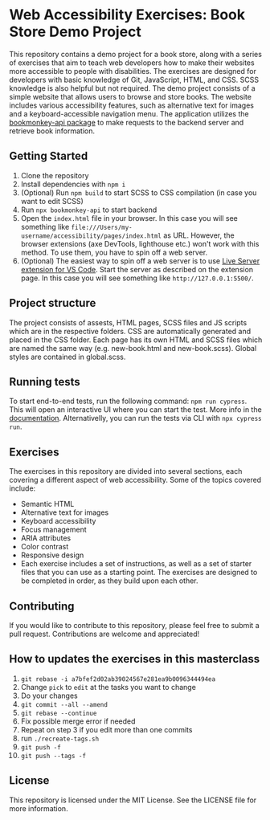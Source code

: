 # Web Accessibility Exercises: Book Store Demo Project

This repository contains a demo project for a book store, along with a series of exercises that aim to teach web developers how to make their websites more accessible to people with disabilities. The exercises are designed for developers with basic knowledge of Git, JavaScript, HTML, and CSS. SCSS knowledge is also helpful but not required.
The demo project consists of a simple website that allows users to browse and store books. The website includes various accessibility features, such as alternative text for images and a keyboard-accessible navigation menu. The application utilizes the [bookmonkey-api package](https://www.npmjs.com/package/bookmonkey-api) to make requests to the backend server and retrieve book information.

## Getting Started

1. Clone the repository
2. Install dependencies with `npm i`
3. (Optional) Run `npm build` to start SCSS to CSS compilation (in case you want to edit SCSS)
4. Run `npx bookmonkey-api` to start backend
5. Open the `index.html` file in your browser. In this case you will see something like `file:///Users/my-username/accessibility/pages/index.html` as URL. However, the browser extensions (axe DevTools, lighthouse etc.) won't work with this method. To use them, you have to spin off a web server.
6. (Optional) The easiest way to spin off a web server is to use [Live Server extension for VS Code](https://marketplace.visualstudio.com/items?itemName=ritwickdey.LiveServer). Start the server as described on the extension page. In this case you will see something like `http://127.0.0.1:5500/`.

## Project structure

The project consists of assests, HTML pages, SCSS files and JS scripts which are in the respective folders. CSS are automatically generated and placed in the CSS folder. Each page has its own HTML and SCSS files which are named the same way (e.g. new-book.html and new-book.scss). Global styles are contained in global.scss.

## Running tests

To start end-to-end tests, run the following command: `npm run cypress`. This will open an interactive UI where you can start the test. More info in the [documentation](https://docs.cypress.io/guides/getting-started/opening-the-app).
Alternativelly, you can run the tests via CLI with `npx cypress run`.

## Exercises

The exercises in this repository are divided into several sections, each covering a different aspect of web accessibility. Some of the topics covered include:

- Semantic HTML
- Alternative text for images
- Keyboard accessibility
- Focus management
- ARIA attributes
- Color contrast
- Responsive design
- Each exercise includes a set of instructions, as well as a set of starter files that you can use as a starting point. The exercises are designed to be completed in order, as they build upon each other.

## Contributing

If you would like to contribute to this repository, please feel free to submit a pull request. Contributions are welcome and appreciated!

## How to updates the exercises in this masterclass

1. `git rebase -i a7bfef2d02ab39024567e281ea9b0096344494ea`
2. Change `pick` to `edit` at the tasks you want to change
3. Do your changes
4. `git commit --all --amend`
5. `git rebase --continue`
6. Fix possible merge error if needed
7. Repeat on step 3 if you edit more than one commits
8. run `./recreate-tags.sh`
9. `git push -f`
10. `git push --tags -f`

## License

This repository is licensed under the MIT License. See the LICENSE file for more information.
